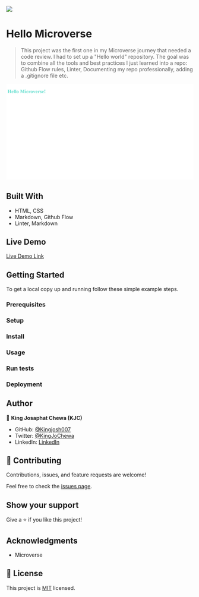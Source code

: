 ![](https://img.shields.io/badge/Microverse-blueviolet)

# Hello Microverse

> This project was the first one in my Microverse journey that needed a code review. I had to set up a "Hello world" repository. The goal was to combine all the tools and best practices I just learned into a repo: Github Flow rules, Linter, Documenting my repo professionally, adding a .gitignore file etc.

![screenshot](./app_screenshot.png)


## Built With

- HTML, CSS
- Markdown, Github Flow
- Linter, Markdown

## Live Demo

[Live Demo Link](https://livedemo.com)


## Getting Started


To get a local copy up and running follow these simple example steps.

### Prerequisites

### Setup

### Install

### Usage

### Run tests

### Deployment



## Author

👤 **King Josaphat Chewa (KJC)**

- GitHub: [@Kingjosh007](https://github.com/Kingjosh007)
- Twitter: [@KingJoChewa](https://twitter.com/KingJoChewa)
- LinkedIn: [LinkedIn](https://www.linkedin.com/in/king-josaphat-chewa-aa154011b/)


## 🤝 Contributing

Contributions, issues, and feature requests are welcome!

Feel free to check the [issues page](../../issues/).

## Show your support

Give a ⭐️ if you like this project!

## Acknowledgments

- Microverse

## 📝 License

This project is [MIT](./MIT.md) licensed.

